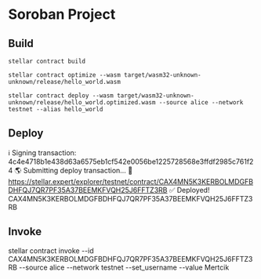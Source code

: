 # Soroban Project

## Build

```stellar contract build```

```stellar contract optimize --wasm target/wasm32-unknown-unknown/release/hello_world.wasm```

```
stellar contract deploy --wasm target/wasm32-unknown-unknown/release/hello_world.optimized.wasm --source alice --network testnet --alias hello_world
```

## Deploy

ℹ️  Signing transaction: 4c4e4718b1e438d63a6575eb1cf542e0056be1225728568e3ffdf2985c761f24
🌎 Submitting deploy transaction…
🔗 https://stellar.expert/explorer/testnet/contract/CAX4MN5K3KERBOLMDGFBDHFQJ7QR7PF35A37BEEMKFVQH25J6FFTZ3RB
✅ Deployed!
CAX4MN5K3KERBOLMDGFBDHFQJ7QR7PF35A37BEEMKFVQH25J6FFTZ3RB


## Invoke

stellar contract invoke --id CAX4MN5K3KERBOLMDGFBDHFQJ7QR7PF35A37BEEMKFVQH25J6FFTZ3RB --source alice --network testnet --set_username --value Mertcik